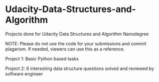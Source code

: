 # Udacity-Data-Structures-and-Algorithm
Projects done for Udacity Data Structures and Algorithm Nanodegree

NOTE: Please do not use the code for your submissions and commit plagarism. If needed, viewers can use this as a reference.

Project 1:
Basic Python based tasks

Project 2:
6 interesting data structure questions solved and reviewed by software engineer